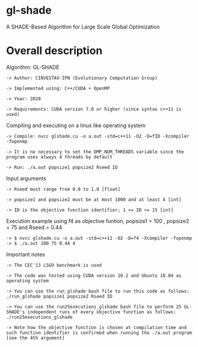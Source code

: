 # gl-shade
A SHADE-Based Algorithm for Large Scale Global Optimization 

# Overall description
Algorithm: GL-SHADE

    -> Author: CINVESTAV-IPN (Evolutionary Computation Group)

    -> Implemented using: C++/CUDA + OpenMP

    -> Year: 2020

    -> Requirements: CUDA version 7.0 or higher (since syntax c++11 is used)   

Compiling and executing on a linux like operating system

    -> Compile: nvcc glshade.cu -o a.out -std=c++11 -O2 -D=fID -Xcompiler -fopenmp
    
    -> It is no necessary to set the OMP_NUM_THREADS variable since the program uses always 4 threads by default 
    
    -> Run: ./a.out popsize1 popsize2 Rseed ID

Input arguments 

    -> Rseed must range from 0.0 to 1.0 [float]
    
    -> popsize1 and popsize2 must be at most 1000 and at least 4 [int]
    
    -> ID is the objective function identifier; 1 <= ID <= 15 [int] 

Execution example using f4 as objective funtion, popsize1 = 100 , popsize2 = 75 and Rseed = 0.44

    -> $ nvcc glshade.cu -o a.out -std=c++11 -O2 -D=f4 -Xcompiler -fopenmp
    -> $ ./a.out 100 75 0.44 4
 
Important notes

    -> The CEC'13 LSGO benchmark is used

    -> The code was tested using CUDA version 10.2 and Ubuntu 18.04 as operating system 
    
    -> You can use the run_glshade bash file to run this code as follows: ./run_glshade popsize1 popsize2 Rseed ID 
    
    -> You can use the run25executions_glshade bash file to perform 25 GL-SHADE's independent runs of every objective function as follows: ./run25executions_glshade
    
    -> Note how the objective function is chosen at compilation time and such function identifier is confirmed when running the ./a.out program [see the 4th argument] 
